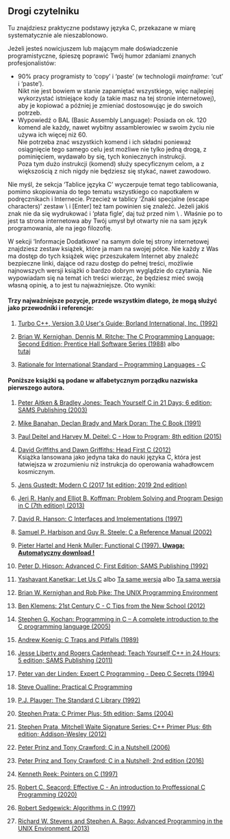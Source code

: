 ## Drogi czytelniku

Tu znajdziesz praktyczne podstawy języka C, przekazane w miarę systematycznie ale nieszablonowo. <br>

Jeżeli jesteś nowicjuszem lub mającym małe doświadczenie programistyczne, śpieszę poprawić Twój humor zdaniami znanych profesjonalistów: <br>
- 90% pracy programisty to ‘copy’ i ‘paste’ (w technologii *mainframe*: ‘cut’ i ‘paste’). <br>
  Nikt nie jest bowiem w stanie zapamiętać wszystkiego, więc najlepiej wykorzystać istniejące kody (a takie masz na tej stronie internetowej), aby je kopiować a później je zmieniać dostosowując je do swoich potrzeb. <br>
- Wypowiedź o BAL (Basic Assembly Language): Posiada on ok. 120 komend ale każdy, nawet wybitny assamblerowiec w swoim życiu nie używa ich więcej niż 60. <br>
  Nie potrzeba znać wszystkich komend i ich składni ponieważ osiągnięcie tego samego celu jest możliwe nie tylko jedną drogą, z pominięciem, wydawało by się, tych koniecznych instrukcji. <br>
  Poza tym dużo instrukcji (komend) służy specyficznym celom, a z większością z nich nigdy nie będziesz się stykać, nawet zawodowo. <br>

Nie myśl, że sekcja ‘Tablice języka C’ wyczerpuje temat tego tablicowania, pomimo skopiowania do tego tematu wszystkiego co napotkałem w podręcznikach i Internecie. Przecież w tablicy ‘Znaki specjalne (escape characters)’ zestaw \ i [Enter] też tam powinien się znaleźć. Jeżeli jakiś znak nie da się wydrukować i ‘płata figle’, daj tuż przed nim \ . Właśnie po to jest ta strona internetowa aby Twój umysł był otwarty nie na sam język programowania, ale na jego filozofię. <br>

W sekcji ‘Informacje Dodatkowe’ na samym dole tej strony internetowej znajdziesz zestaw książek, które ja mam na swojej półce. Nie każdy z Was ma dostęp do tych książek więc przeszukałem Internet aby znaleźć bezpieczne linki, dające od razu dostęp do pełnej treści, możliwie najnowszych wersji książki o bardzo dobrym wyglądzie do czytania. Nie wypowiadam się na temat ich treści wierząc, że będziesz mieć swoją własną opinię, a to jest tu najważniejsze. Oto wyniki: <br>

#### Trzy najważniejsze pozycje, przede wszystkim dlatego, że mogą służyć jako przewodniki i referencje:

1. [Turbo C++, Version 3.0 User's Guide; Borland International, Inc. (1992)](https://archive.org/details/bitsavers_borlandturide1992_32222686/page/13/mode/2up) 

2. [Brian W. Kernighan, Dennis M. Ritche: The C Programming Language; Second Edition; Prentice Hall Software Series (1988)](https://venkivasamsetti.github.io/ebookworm.github.io/Books/cse/C%20Programming%20Language%20(2nd%20Edition).pdf) 
albo <br> [tutaj](https://github.com/media-lib/c_lib/blob/master/c/Kernighan%2C%20Ritchie%20-%20The%20C%20Programming%20Language%2C%202nd%20edition.pdf) 

3. [Rationale for International Standard – Programming Languages - C](https://www.open-std.org/JTC1/SC22/WG14/www/C99RationaleV5.10.pdf)

#### Poniższe książki są podane w alfabetycznym porządku nazwiska pierwszego autora.

1. [Peter Aitken & Bradley Jones: Teach Yourself C in 21 Days; 6 edition; SAMS Publishing (2003)](https://github.com/SlauICT/C-Programming-Year-I/blob/master/Sams%20Teach%20Yourself%20C%20in%2021%20Days%20(6th%20Edition).pdf)  

2. [Mike Banahan, Declan Brady and Mark Doran: The C Book (1991)](https://publications.gbdirect.co.uk/c_book/)  

3. [Paul Deitel and Harvey M. Deitel: C - How to Program; 8th edition (2015)](https://faculty.ksu.edu.sa/sites/default/files/c_how_to_program_with_an_introduction_to_c_global_edition_8th_edition.pdf)  

4. [David Griffiths and Dawn Griffiths: Head First C (2012)](https://karadev.net/uroci/filespdf/files/head-first-c-o-reilly-david-grifffiths-dawn-griffiths.pdf)
<br> Książka lansowana jako jedyna taka do nauki języka C, która jest łatwiejsza w zrozumieniu niż instrukcja do operowania wahadłowcem kosmicznym. 

5. [Jens Gustedt: Modern C (2017 1st edition; 2019 2nd edition)](https://hyse.org/pdf/ModernC.pdf)

6. [Jeri R. Hanly and Elliot B. Koffman: Problem Solving and Program Design in C (7th edition) (2013)](https://github.com/JBHipple/CIS236-C/blob/master/Problem%20Solving%20And%20Program%20Design%20In%20C%20-%207th%20Edition.pdf)

7. [David R. Hanson: C Interfaces and Implementations (1997)](https://github.com/Algorithm-Master/Books/blob/master/David_R_Hanson-C_Interfaces_and_Implementations-EN.pdf)

8. [Samuel P. Harbison and Guy R. Steele: C a Reference Manual (2002)](https://github.com/auspbro/ebook-c/blob/master/C%20A%20Reference%20Manual%20Fifth%20Edition.pdf)

9. [Pieter Hartel and Henk Muller: Functional C (1997).  **Uwaga: Automatyczny download !**](https://research.utwente.nl/files/5128727/book.pdf)

10. [Peter D. Hipson: Advanced C; First Edition; SAMS Publishing (1992)](https://studfile.net/preview/415063/)

11. [Yashavant Kanetkar: Let Us C](http://pdvpmtasgaon.edu.in/uploads/dptcomputer/Let%20us%20c%20-%20yashwantkanetkar.pdf)
albo
[Ta same wersja](https://drive.google.com/file/d/0B_MYr_mKaDLuMDAyOGFkYzMtMjg4My00YjY3LWJjNzEtMWMzODQyZjNhZTJj/view?resourcekey=0-378U_IHsqHaA82lDRJxYow)
albo
[Ta sama wersja](https://github.com/rah00l/c_language/blob/master/Let%20us%20C%20by%20Yashwant%20Kanetkar.pdf)

12. [Brian W. Kernighan and Rob Pike: The UNIX Programming Environment](https://github.com/tcd/tupe/blob/master/the-unix-programming-environment-kernighan-pike.pdf)

13. [Ben Klemens: 21st Century C - C Tips from the New School (2012)](https://karadev.net/uroci/filespdf/files/21st-century-c-o-reilly-ben-klemens.pdf)

14. [Stephen G. Kochan: Programming in C – A complete introduction to the C programming language (2005)](http://debracollege.dspaces.org/bitstream/123456789/401/1/Programming%20in%20C%20by%20Stephen%20G%20Kochan.pdf)

15. [Andrew Koenig: C Traps and Pitfalls (1989)](https://altair.pw/pub/doc/unix/C%20Traps%20and%20Pitfalls.pdf)

16. [Jesse Liberty and Rogers Cadenhead: Teach Yourself C++ in 24 Hours; 5 edition; SAMS Publishing (2011)](https://epdf.pub/sams-teach-yourself-c-in-24-hours50fb30568a883c475e33bbfe6930d12263626.html)

17. [Peter van der Linden: Expert C Programming - Deep C Secrets (1994)](https://progforperf.github.io/Expert_C_Programming.pdf)

18. [Steve Oualline: Practical C Programming](https://repo.zenk-security.com/Programmation/O%20Reilly%20-%20Practical%20C%20Programming,%203rd%20Edition.pdf)

19. [P.J. Plauger: The Standard C Library (1992)](https://github.com/courses-at-nju-by-hfwei/cpl-resources/blob/main/books/C%20References/The%20Standard%20C%20Library.pdf) 

20. [Stephen Prata: C Primer Plus; 5th edition; Sams (2004)](https://www.cl72.org/070documents/C/c-primer.pdf)

21. [Stephen Prata, Mitchell Waite Signature Series: C++ Primer Plus; 6th edition; Addison-Wesley (2012)](https://zhjwpku.com/assets/pdf/books/C++.Primer.Plus.6th.Edition.Oct.2011.pdf)  

22. [Peter Prinz and Tony Crawford: C in a Nutshell (2006)](https://github.com/AGHABEY/Books/blob/master/c-in-a-nutshell-o-reilly-peter-prinz-tony-crawford.pdf)

23. [Peter Prinz and Tony Crawford: C in a Nutshell; 2nd edition (2016)](https://github.com/b09/c_resources/blob/master/C%20in%20a%20Nutshell%2C%20Second%20Edition.pdf)

24. [Kenneth Reek: Pointers on C (1997)](https://github.com/arronwelch/C/blob/main/Pointers%20on%20C%20by%20Kenneth%20Reek%20(z-lib.org).pdf)

25. [Robert C. Seacord: Effective C - An introduction to Proffessional C Programming (2020)](https://k0d.cc/storage/books/C/Effective%20C%20An%20Introduction%20to%20Professional%20C%20Programming%20(Seacord).pdf)

26. [Robert Sedgewick: Algorithms in C (1997)](https://github.com/AzatAI/cs_books/blob/master/Algorithms%20in%20C(Robert%20Sedgewick).pdf)

27. [Richard W. Stevens and Stephen A. Rago: Advanced Programming in the UNIX Environment (2013)](https://www.unisainformatica.it/upload/files/Sistemi%20Operativi/Appunti/Advanced%20Programming%20in%20the%20UNIX%20Environment.pdf)

<br>
